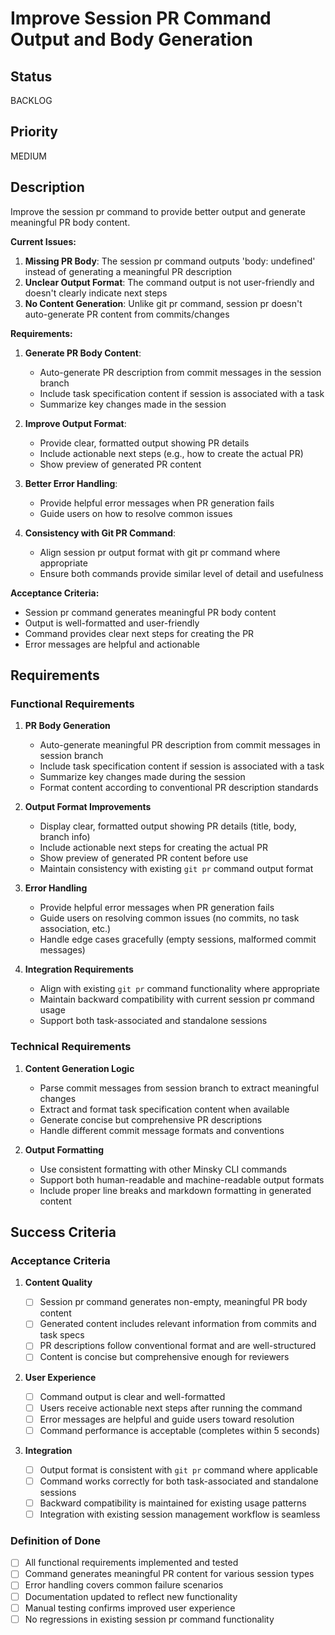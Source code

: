# Improve Session PR Command Output and Body Generation

## Status

BACKLOG

## Priority

MEDIUM

## Description

Improve the session pr command to provide better output and generate meaningful PR body content.

**Current Issues:**

1. **Missing PR Body**: The session pr command outputs 'body: undefined' instead of generating a meaningful PR description
2. **Unclear Output Format**: The command output is not user-friendly and doesn't clearly indicate next steps
3. **No Content Generation**: Unlike git pr command, session pr doesn't auto-generate PR content from commits/changes

**Requirements:**

1. **Generate PR Body Content**:

   - Auto-generate PR description from commit messages in the session branch
   - Include task specification content if session is associated with a task
   - Summarize key changes made in the session

2. **Improve Output Format**:

   - Provide clear, formatted output showing PR details
   - Include actionable next steps (e.g., how to create the actual PR)
   - Show preview of generated PR content

3. **Better Error Handling**:

   - Provide helpful error messages when PR generation fails
   - Guide users on how to resolve common issues

4. **Consistency with Git PR Command**:
   - Align session pr output format with git pr command where appropriate
   - Ensure both commands provide similar level of detail and usefulness

**Acceptance Criteria:**

- Session pr command generates meaningful PR body content
- Output is well-formatted and user-friendly
- Command provides clear next steps for creating the PR
- Error messages are helpful and actionable

## Requirements

### Functional Requirements

1. **PR Body Generation**

   - Auto-generate meaningful PR description from commit messages in session branch
   - Include task specification content if session is associated with a task
   - Summarize key changes made during the session
   - Format content according to conventional PR description standards

2. **Output Format Improvements**

   - Display clear, formatted output showing PR details (title, body, branch info)
   - Include actionable next steps for creating the actual PR
   - Show preview of generated PR content before use
   - Maintain consistency with existing `git pr` command output format

3. **Error Handling**

   - Provide helpful error messages when PR generation fails
   - Guide users on resolving common issues (no commits, no task association, etc.)
   - Handle edge cases gracefully (empty sessions, malformed commit messages)

4. **Integration Requirements**
   - Align with existing `git pr` command functionality where appropriate
   - Maintain backward compatibility with current session pr command usage
   - Support both task-associated and standalone sessions

### Technical Requirements

1. **Content Generation Logic**

   - Parse commit messages from session branch to extract meaningful changes
   - Extract and format task specification content when available
   - Generate concise but comprehensive PR descriptions
   - Handle different commit message formats and conventions

2. **Output Formatting**
   - Use consistent formatting with other Minsky CLI commands
   - Support both human-readable and machine-readable output formats
   - Include proper line breaks and markdown formatting in generated content

## Success Criteria

### Acceptance Criteria

1. **Content Quality**

   - [ ] Session pr command generates non-empty, meaningful PR body content
   - [ ] Generated content includes relevant information from commits and task specs
   - [ ] PR descriptions follow conventional format and are well-structured
   - [ ] Content is concise but comprehensive enough for reviewers

2. **User Experience**

   - [ ] Command output is clear and well-formatted
   - [ ] Users receive actionable next steps after running the command
   - [ ] Error messages are helpful and guide users toward resolution
   - [ ] Command performance is acceptable (completes within 5 seconds)

3. **Integration**
   - [ ] Output format is consistent with `git pr` command where applicable
   - [ ] Command works correctly for both task-associated and standalone sessions
   - [ ] Backward compatibility is maintained for existing usage patterns
   - [ ] Integration with existing session management workflow is seamless

### Definition of Done

- [ ] All functional requirements implemented and tested
- [ ] Command generates meaningful PR content for various session types
- [ ] Error handling covers common failure scenarios
- [ ] Documentation updated to reflect new functionality
- [ ] Manual testing confirms improved user experience
- [ ] No regressions in existing session pr command functionality
